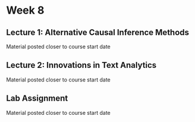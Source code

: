 # Week 8

## Lecture 1: Alternative Causal Inference Methods

Material posted closer to course start date

## Lecture 2: Innovations in Text Analytics

Material posted closer to course start date

## Lab Assignment

Material posted closer to course start date